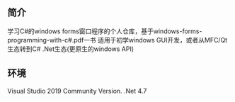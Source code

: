 ## 简介
学习C#的windows forms窗口程序的个人仓库，基于windows-forms-programming-with-c#.pdf一书
适用于初学windows GUI开发，或者从MFC/Qt生态转到C# .Net生态(更原生的windows API)

## 环境
Visual Studio 2019 Community Version.
.Net 4.7